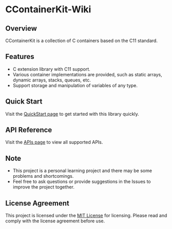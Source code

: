 # CContainerKit-Wiki

## Overview

CContainerKit is a collection of C containers based on the C11 standard.

## Features

- C extension library with C11 support.
- Various container implementations are provided, such as static arrays, dynamic arrays, stacks, queues, etc.
- Support storage and manipulation of variables of any type.

## Quick Start

Visit the [QuickStart page](quickstart/index.md) to get started with this library quickly.

## API Reference

Visit the [APIs page](apis/index.md) to view all supported APIs.

## Note

- This project is a personal learning project and there may be some problems and shortcomings.
- Feel free to ask questions or provide suggestions in the Issues to improve the project together.

## License Agreement

This project is licensed under the [MIT License](https://github.com/CatIsNotFound/CContainerKit/blob/master/LICENSE) for licensing. Please read and comply with the license agreement before use.